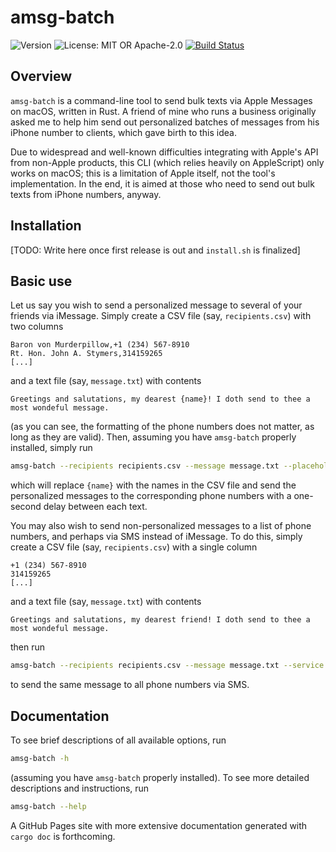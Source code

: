 # amsg-batch

![Version](https://img.shields.io/badge/version-v0.1.0--dev-pink)
![License: MIT OR Apache-2.0](https://img.shields.io/badge/license-MIT%20OR%20Apache--2.0-rebeccapurple)
[![Build Status](https://github.com/Luis-Varona/amsg-batch/actions/workflows/ci.yml/badge.svg?branch=main)](https://github.com/Luis-Varona/amsg-batch/actions/workflows/ci.yml?query=branch%3Amain)

## Overview

`amsg-batch` is a command-line tool to send bulk texts via Apple Messages on macOS, written in Rust. A friend of mine who runs a business originally asked me to help him send out personalized batches of messages from his iPhone number to clients, which gave birth to this idea.

Due to widespread and well-known difficulties integrating with Apple's API from non-Apple products, this CLI (which relies heavily on AppleScript) only works on macOS; this is a limitation of Apple itself, not the tool's implementation. In the end, it is aimed at those who need to send out bulk texts from iPhone numbers, anyway.

## Installation

[TODO: Write here once first release is out and `install.sh` is finalized]

## Basic use

Let us say you wish to send a personalized message to several of your friends via iMessage. Simply create a CSV file (say, `recipients.csv`) with two columns

```csv
Baron von Murderpillow,+1 (234) 567-8910
Rt. Hon. John A. Stymers,314159265
[...]
```

and a text file (say, `message.txt`) with contents

```text
Greetings and salutations, my dearest {name}! I doth send to thee a most wondeful message.
```

(as you can see, the formatting of the phone numbers does not matter, as long as they are valid). Then, assuming you have `amsg-batch` properly installed, simply run

```bash
amsg-batch --recipients recipients.csv --message message.txt --placeholder {name}
```

which will replace `{name}` with the names in the CSV file and send the personalized messages to the corresponding phone numbers with a one-second delay between each text.

You may also wish to send non-personalized messages to a list of phone numbers, and perhaps via SMS instead of iMessage. To do this, simply create a CSV file (say, `recipients.csv`) with a single column

```csv
+1 (234) 567-8910
314159265
[...]
```

and a text file (say, `message.txt`) with contents

```text
Greetings and salutations, my dearest friend! I doth send to thee a most wondeful message.
```

then run

```bash
amsg-batch --recipients recipients.csv --message message.txt --service SMS
```

to send the same message to all phone numbers via SMS.

## Documentation

To see brief descriptions of all available options, run

```bash
amsg-batch -h
```

(assuming you have `amsg-batch` properly installed). To see more detailed descriptions and instructions, run

```bash
amsg-batch --help
```

A GitHub Pages site with more extensive documentation generated with `cargo doc` is forthcoming.
